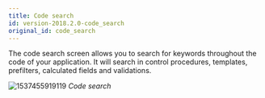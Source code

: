 ```yaml
---
title: Code search
id: version-2018.2.0-code_search
original_id: code_search
---
```


The code search screen allows you to search for keywords throughout the code of your application. It will search in control procedures, templates, prefilters, calculated fields and validations.

![1537455919119](assets/sf/1537455919119.png)
*Code search*